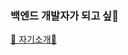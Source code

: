 ### 백엔드 개발자가 되고 싶🐔
  [🍎 자기소개🌱](https://tangy-island-25d.notion.site/bc031366501e4bf2a11b0c250ead139b)
<!--
**jinwoo794533/jinwoo794533** is a ✨ _special_ ✨ repository because its `README.md` (this file) appears on your GitHub profile.

Here are some ideas to get you started:

- 🔭 I’m currently working on ...
- 🌱 I’m currently learning ...
- 👯 I’m looking to collaborate on ...
- 🤔 I’m looking for help with ...
- 💬 Ask me about ...
- 📫 How to reach me: ...
- 😄 Pronouns: ...
- ⚡ Fun fact: ...
-->
